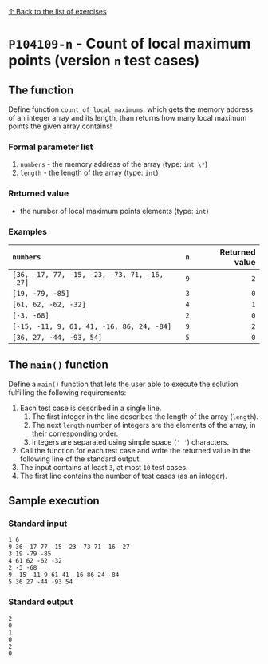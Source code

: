 
[↑ Back to the list of exercises](./README.md)

# `P104109-n` - Count of local maximum points (version `n` test cases)

## The function

Define function `count_of_local_maximums`, which gets the memory address of an integer array and its length, than returns how many local maximum points the given array contains!

### Formal parameter list
         
1. `numbers` - the memory address of the array (type: `int \*`)
1. `length` - the length of the array (type: `int`)


### Returned value

* the number of local maximum points elements (type: `int`)

### Examples

| `numbers` | `n` | Returned value | 
| :--- | ---: | ---: | 
| `[36, -17, 77, -15, -23, -73, 71, -16, -27]` | `9` | `2` |
| `[19, -79, -85]` | `3` | `0` |
| `[61, 62, -62, -32]` | `4` | `1` |
| `[-3, -68]` | `2` | `0` |
| `[-15, -11, 9, 61, 41, -16, 86, 24, -84]` | `9` | `2` |
| `[36, 27, -44, -93, 54]` | `5` | `0` |

## The `main()` function

Define a `main()` function that lets the user able to execute the solution fulfilling the following requirements:

1. Each test case is described in a single line.
    1. The first integer in the line describes the length of the array (`length`).
    1. The next `length` number of integers are the elements of the array, in their corresponding order.
    1. Integers are separated using simple space (`' '`) characters.
1. Call the function for each test case and write the returned value in the following line of the standard output.
1. The input contains at least `3`, at most `10` test cases.
1. The first line contains the number of test cases (as an integer).

## Sample execution

### Standard input

```
1 6
9 36 -17 77 -15 -23 -73 71 -16 -27
3 19 -79 -85
4 61 62 -62 -32
2 -3 -68
9 -15 -11 9 61 41 -16 86 24 -84
5 36 27 -44 -93 54
```

### Standard output

```
2
0
1
0
2
0
```